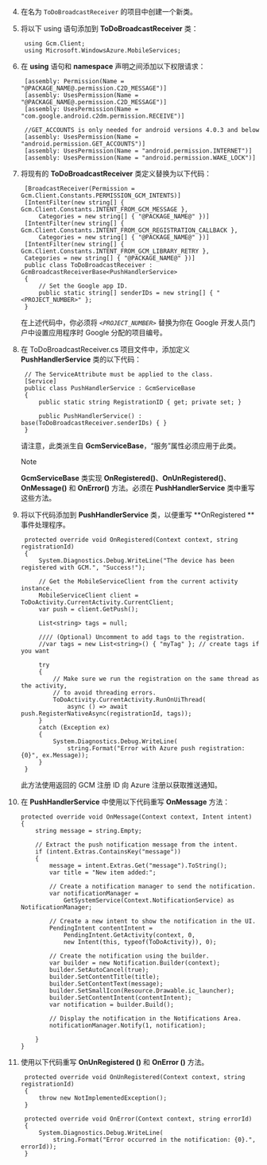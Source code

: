 4. 在名为 `ToDoBroadcastReceiver` 的项目中创建一个新类。

5. 将以下 using 语句添加到 **ToDoBroadcastReceiver** 类：

        using Gcm.Client;
        using Microsoft.WindowsAzure.MobileServices;

6. 在 **using** 语句和 **namespace** 声明之间添加以下权限请求：

        [assembly: Permission(Name = "@PACKAGE_NAME@.permission.C2D_MESSAGE")]
        [assembly: UsesPermission(Name = "@PACKAGE_NAME@.permission.C2D_MESSAGE")]
        [assembly: UsesPermission(Name = "com.google.android.c2dm.permission.RECEIVE")]

        //GET_ACCOUNTS is only needed for android versions 4.0.3 and below
        [assembly: UsesPermission(Name = "android.permission.GET_ACCOUNTS")]
        [assembly: UsesPermission(Name = "android.permission.INTERNET")]
        [assembly: UsesPermission(Name = "android.permission.WAKE_LOCK")]

7. 将现有的 **ToDoBroadcastReceiver** 类定义替换为以下代码：

        [BroadcastReceiver(Permission = Gcm.Client.Constants.PERMISSION_GCM_INTENTS)]
        [IntentFilter(new string[] { Gcm.Client.Constants.INTENT_FROM_GCM_MESSAGE }, 
            Categories = new string[] { "@PACKAGE_NAME@" })]
        [IntentFilter(new string[] { Gcm.Client.Constants.INTENT_FROM_GCM_REGISTRATION_CALLBACK }, 
            Categories = new string[] { "@PACKAGE_NAME@" })]
        [IntentFilter(new string[] { Gcm.Client.Constants.INTENT_FROM_GCM_LIBRARY_RETRY }, 
        Categories = new string[] { "@PACKAGE_NAME@" })]
        public class ToDoBroadcastReceiver : GcmBroadcastReceiverBase<PushHandlerService>
        {
            // Set the Google app ID.
            public static string[] senderIDs = new string[] { "<PROJECT_NUMBER>" };
        }

    在上述代码中，你必须将 _`<PROJECT_NUMBER>`_ 替换为你在 Google 开发人员门户中设置应用程序时 Google 分配的项目编号。 

8. 在 ToDoBroadcastReceiver.cs 项目文件中，添加定义 **PushHandlerService** 类的以下代码：

        // The ServiceAttribute must be applied to the class.
        [Service] 
        public class PushHandlerService : GcmServiceBase
        {
            public static string RegistrationID { get; private set; }

            public PushHandlerService() : base(ToDoBroadcastReceiver.senderIDs) { }
        }

    请注意，此类派生自 **GcmServiceBase**，“服务”属性必须应用于此类。

    >[!NOTE]
    >**GcmServiceBase** 类实现 **OnRegistered()**、**OnUnRegistered()**、**OnMessage()** 和 **OnError()** 方法。必须在 **PushHandlerService** 类中重写这些方法。

6. 将以下代码添加到 **PushHandlerService** 类，以便重写 **OnRegistered **事件处理程序。

        protected override void OnRegistered(Context context, string registrationId)
        {
            System.Diagnostics.Debug.WriteLine("The device has been registered with GCM.", "Success!");

            // Get the MobileServiceClient from the current activity instance.
            MobileServiceClient client = ToDoActivity.CurrentActivity.CurrentClient;           
            var push = client.GetPush();

            List<string> tags = null;

            //// (Optional) Uncomment to add tags to the registration.
            //var tags = new List<string>() { "myTag" }; // create tags if you want

            try
            {
                // Make sure we run the registration on the same thread as the activity, 
                // to avoid threading errors.
                ToDoActivity.CurrentActivity.RunOnUiThread(
                    async () => await push.RegisterNativeAsync(registrationId, tags));
            }
            catch (Exception ex)
            {
                System.Diagnostics.Debug.WriteLine(
                    string.Format("Error with Azure push registration: {0}", ex.Message));                
            }
        }

    此方法使用返回的 GCM 注册 ID 向 Azure 注册以获取推送通知。

10. 在 **PushHandlerService** 中使用以下代码重写 **OnMessage** 方法：

        protected override void OnMessage(Context context, Intent intent)
        {          
            string message = string.Empty;

            // Extract the push notification message from the intent.
            if (intent.Extras.ContainsKey("message"))
            {
                message = intent.Extras.Get("message").ToString();
                var title = "New item added:";

                // Create a notification manager to send the notification.
                var notificationManager = 
                    GetSystemService(Context.NotificationService) as NotificationManager;

                // Create a new intent to show the notification in the UI. 
                PendingIntent contentIntent = 
                    PendingIntent.GetActivity(context, 0, 
                    new Intent(this, typeof(ToDoActivity)), 0);	          

                // Create the notification using the builder.
                var builder = new Notification.Builder(context);
                builder.SetAutoCancel(true);
                builder.SetContentTitle(title);
                builder.SetContentText(message);
                builder.SetSmallIcon(Resource.Drawable.ic_launcher);
                builder.SetContentIntent(contentIntent);
                var notification = builder.Build();

                // Display the notification in the Notifications Area.
                notificationManager.Notify(1, notification);

            }
        }

8. 使用以下代码重写 **OnUnRegistered ()** 和 **OnError ()** 方法。

        protected override void OnUnRegistered(Context context, string registrationId)
        {
            throw new NotImplementedException();
        }

        protected override void OnError(Context context, string errorId)
        {
            System.Diagnostics.Debug.WriteLine(
                string.Format("Error occurred in the notification: {0}.", errorId));
        }

<!---HONumber=74-->